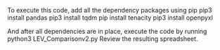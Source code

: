 To execute this code, add all the dependency packages using pip 
pip3 install pandas
pip3 install tqdm
pip install tenacity
pip3 install openpyxl

And after all dependencies are in place, execute the code by running python3 LEV_Comparisonv2.py
Review the resulting spreadsheet.
